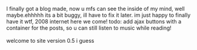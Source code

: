I finally got a blog made, now u mfs can see the inside of my mind, well maybe.ehhhhh its a bit buggy, ill have to fix it later. im just happy to finally have it wtf, 2008 internet here we come! todo: add ajax buttons with a container for the posts, so u can still listen to music while reading!<br/><br/>welcome to site version 0.5 i guess